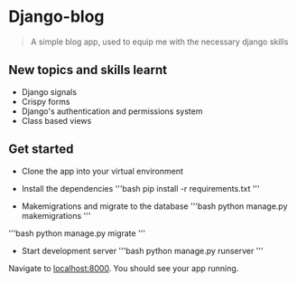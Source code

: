 # Django-blog
> A simple blog app, used to equip me with the necessary django skills

## New topics and skills learnt
* Django signals
* Crispy forms
* Django's authentication and permissions system
* Class based views

## Get started
* Clone the app into your virtual environment
* Install the dependencies
'''bash
pip install -r requirements.txt
'''

* Makemigrations and migrate to the database
'''bash
python manage.py makemigrations
'''

'''bash
python manage.py migrate
'''

* Start development server
'''bash
python manage.py runserver
'''

Navigate to [localhost:8000](http://localhost:8000). You should see your app running.